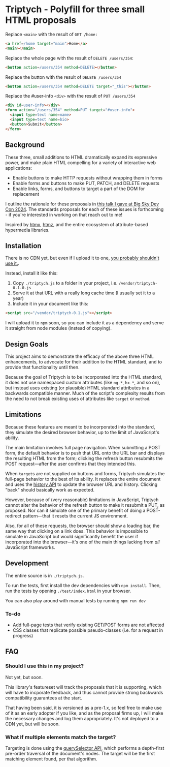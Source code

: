# Triptych - Polyfill for three small HTML proposals

Replace `<main>` with the result of `GET /home:`
```html
<a href=/home target="main">Home</a>
<main></main>
```

Replace the whole page with the result of `DELETE /users/354`:
```html
<button action=/users/354 method=DELETE></button>
```

Replace the button with the result of `DELETE /users/354`
```html
<button action=/users/354 method=DELETE target="_this"></button>
```

Replace the #user-info `<div>` with the result of `PUT /users/354`
```html
<div id=user-info></div>
<form action="/users/354" method=PUT target="#user-info">
  <input type=text name=name>
  <input type=text name=bio>
  <button>Submit</button>
</form>
```

## Background
These three, small additions to HTML dramatically expand its expressive power, and make plain HTML
compelling for a variety of interactive web applications:

- Enable buttons to make HTTP requests without wrapping them in forms
- Enable forms and buttons to make PUT, PATCH, and DELETE requests
- Enable links, forms, and buttons to target a part of the DOM for replacement

I outline the rationale for these proposals in [this talk I gave at Big Sky Dev Con
2024](https://unplannedobsolescence.com/blog/life-and-death-of-htmx/).
The standards proposals for each of these issues is forthcoming - if you're interested in working on
that reach out to me!

Inspired by [htmx](https://htmx.org/), [htmz](https://leanrada.com/htmz/), and the entire ecosystem
of attribute-based hypermedia libraries.

## Installation

There is no CDN yet, but even if I upload it to one,
[you probably shouldn't use it.](https://blog.wesleyac.com/posts/why-not-javascript-cdn).

Instead, install it like this:

1. Copy `./triptych.js` to a folder in your project, i.e. `/vendor/triptych-0.1.0.js`
1. Serve it at that URL with a really long cache time (I usually set it to a year)
1. Include it in your document like this:

```html
<script src="/vendor/triptych-0.1.js"></script>
```

I will upload it to `npm` soon, so you can include it as a dependency and serve it straight from
node modules (instead of copying).

## Design Goals

This project aims to demonstrate the efficacy of the above three HTML enhancements, to advocate for
their addition to the HTML standard, and to provide that functionality until then.

Because the goal of Triptych is to be incorporated into the HTML standard, it does not use
namespaced custom attributes (like `ng-*`, `hx-*`, and so on), but instead uses existing (or
plausible) HTML standard attributes in a backwards compatible manner. Much of the script's
complexity results from the need to not break existing uses of attributes like `target` or `method`.

## Limitations

Because these features are meant to be incorporated into the standard, they simulate the desired
browser behavior, up to the limit of JavaScript's ability.

The main limitation involves full page navigation. When submitting a POST form, the default
behavior is to push that URL onto the URL bar and displays the resulting HTML from the form;
clicking the refresh button resubmits the POST request—after the user confirms that they intended
this.

When `target`s are not supplied on buttons and forms, Triptych simulates the full-page behavior to
the best of its ability. It replaces the entire document and uses the
[history API](https://developer.mozilla.org/en-US/docs/Web/API/History) to update the browser URL
and history. Clicking "back" should basically work as expected.

However, because of (very reasonable) limitations in JavaScript, Triptych cannot alter the behavior
of the refresh button to make it resubmit a PUT, as proposed. Nor can it simulate one of the primary
benefit of doing a POST-redirect pattern—that it resets the current JS environment.

Also, for all of these requests, the browser should show a loading bar, the same way that
clicking on a link does. This behavior is impossible to simulate in JavaScript but would
significantly benefit the user if incorporated into the browser—it's one of the main things lacking
from *all* JavaScript frameworks.

## Development

The entire source is in `./triptych.js`.

To run the tests, first install the dev dependencies with `npm install`.
Then, run the tests by opening `./test/index.html` in your browser.

You can also play around with manual tests by running `npm run dev`

### To-do

* Add full-page tests that verify existing GET/POST forms are not affected
* CSS classes that replicate possible pseudo-classes (i.e. for a request in progress)

## FAQ

### Should I use this in my project?

Not yet, but soon.

This library's featureset will track the proposals that it is supporting, which will have to
incporate feedback, and thus cannot provide strong backwards compatibility guarantees at the start.

That having been said, it is versioned as a pre-1.x, so feel free to make use of it as an early
adopter if you like, and as the proposal firms up, I will make the necessary changes and log them
appropriately. It's not deployed to a CDN yet, but will be soon.

### What if multiple elements match the target?

Targeting is done using the [querySelector
API](https://developer.mozilla.org/en-US/docs/Web/API/Document/querySelector), which performs a
depth-first pre-order traversal of the document's nodes. The target will be the first matching
element found, per that algorithm.
